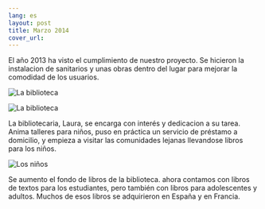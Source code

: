 ```yaml
---
lang: es
layout: post
title: Marzo 2014
cover_url:
---
```

El año 2013 ha visto el cumplimiento de nuestro proyecto. Se hicieron la instalacion de sanitarios y  unas obras dentro del lugar para mejorar la comodidad de los usuarios.

![La biblioteca](http://nicarali.files.wordpress.com/2010/08/cimg0673.jpg?w=665&h=498)

![La biblioteca](http://nicarali.files.wordpress.com/2010/08/cimg0675.jpg?w=570&h=427)

La bibliotecaria, Laura, se encarga con interés y dedicacion a su tarea. Anima talleres  para niños, puso en práctica un servicio de préstamo a domicilio,   y empieza a visitar las comunidades   lejanas llevandose libros para los niños.

![Los niños](http://nicarali.files.wordpress.com/2010/08/sam_1384.jpg?w=665&h=498)

Se aumento el fondo de libros de la biblioteca. ahora contamos con libros de textos para los estudiantes, pero también con libros para adolescentes y adultos. Muchos de esos libros se adquirieron en España y en Francia.